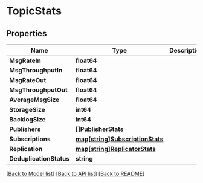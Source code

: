 # TopicStats

## Properties

Name | Type | Description | Notes
------------ | ------------- | ------------- | -------------
**MsgRateIn** | **float64** |  | [optional] 
**MsgThroughputIn** | **float64** |  | [optional] 
**MsgRateOut** | **float64** |  | [optional] 
**MsgThroughputOut** | **float64** |  | [optional] 
**AverageMsgSize** | **float64** |  | [optional] 
**StorageSize** | **int64** |  | [optional] 
**BacklogSize** | **int64** |  | [optional] 
**Publishers** | [**[]PublisherStats**](PublisherStats.md) |  | [optional] 
**Subscriptions** | [**map[string]SubscriptionStats**](SubscriptionStats.md) |  | [optional] 
**Replication** | [**map[string]ReplicatorStats**](ReplicatorStats.md) |  | [optional] 
**DeduplicationStatus** | **string** |  | [optional] 

[[Back to Model list]](../README.md#documentation-for-models) [[Back to API list]](../README.md#documentation-for-api-endpoints) [[Back to README]](../README.md)


